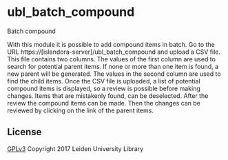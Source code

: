 ubl_batch_compound
===========================

Batch compound

With this module it is possible to add compound items in batch.
Go to the URL https://[islandora-server]/ubl_batch_compound and upload a CSV file. This file contains two columns. The values of the first column are used to search for potential parent items. If none or more than one item is found, a new parent will be generated. The values in the second column are used to find the child items.
Once the CSV file is uploaded, a list of potential compound items is displayed, so a review is possible before making changes. Items that are mistakenly found, can be deselected.
After the review the compound items can be made. Then the changes can be reviewed by clicking on the link of the parent items.

## License

[GPLv3](LICENSE.txt)
Copyright 2017 Leiden University Library

